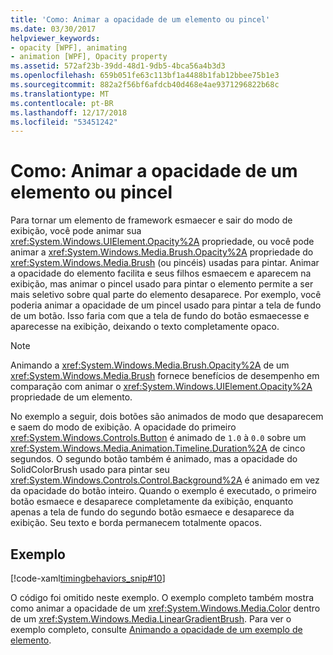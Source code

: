 ```yaml
---
title: 'Como: Animar a opacidade de um elemento ou pincel'
ms.date: 03/30/2017
helpviewer_keywords:
- opacity [WPF], animating
- animation [WPF], Opacity property
ms.assetid: 572af23b-39dd-48d1-9db5-4bca56a4b3d3
ms.openlocfilehash: 659b051fe63c113bf1a4488b1fab12bbee75b1e3
ms.sourcegitcommit: 882a2f56bf6afdcb40d468e4ae9371296822b68c
ms.translationtype: MT
ms.contentlocale: pt-BR
ms.lasthandoff: 12/17/2018
ms.locfileid: "53451242"
---
```

# <a name="how-to-animate-the-opacity-of-an-element-or-brush"></a>Como: Animar a opacidade de um elemento ou pincel
Para tornar um elemento de framework esmaecer e sair do modo de exibição, você pode animar sua <xref:System.Windows.UIElement.Opacity%2A> propriedade, ou você pode animar a <xref:System.Windows.Media.Brush.Opacity%2A> propriedade do <xref:System.Windows.Media.Brush> (ou pincéis) usadas para pintar. Animar a opacidade do elemento facilita e seus filhos esmaecem e aparecem na exibição, mas animar o pincel usado para pintar o elemento permite a ser mais seletivo sobre qual parte do elemento desaparece. Por exemplo, você poderia animar a opacidade de um pincel usado para pintar a tela de fundo de um botão. Isso faria com que a tela de fundo do botão esmaecesse e aparecesse na exibição, deixando o texto completamente opaco.  
  
> [!NOTE]
>  Animando a <xref:System.Windows.Media.Brush.Opacity%2A> de um <xref:System.Windows.Media.Brush> fornece benefícios de desempenho em comparação com animar o <xref:System.Windows.UIElement.Opacity%2A> propriedade de um elemento.  
  
 No exemplo a seguir, dois botões são animados de modo que desaparecem e saem do modo de exibição. A opacidade do primeiro <xref:System.Windows.Controls.Button> é animado de `1.0` à `0.0` sobre um <xref:System.Windows.Media.Animation.Timeline.Duration%2A> de cinco segundos. O segundo botão também é animado, mas a opacidade do SolidColorBrush usado para pintar seu <xref:System.Windows.Controls.Control.Background%2A> é animado em vez da opacidade do botão inteiro. Quando o exemplo é executado, o primeiro botão esmaece e desaparece completamente da exibição, enquanto apenas a tela de fundo do segundo botão esmaece e desaparece da exibição. Seu texto e borda permanecem totalmente opacos.  
  
## <a name="example"></a>Exemplo  
 [!code-xaml[timingbehaviors_snip#10](../../../../samples/snippets/csharp/VS_Snippets_Wpf/timingbehaviors_snip/CSharp/OpacityAnimationExample.xaml#10)]  
  
 O código foi omitido neste exemplo. O exemplo completo também mostra como animar a opacidade de um <xref:System.Windows.Media.Color> dentro de um <xref:System.Windows.Media.LinearGradientBrush>.  Para ver o exemplo completo, consulte [Animando a opacidade de um exemplo de elemento](https://github.com/Microsoft/WPF-Samples/tree/master/Animation/OpacityAnimation).
